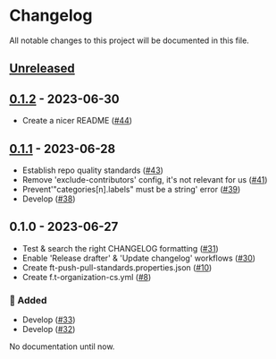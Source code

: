 # Changelog

All notable changes to this project will be documented in this file.

## [Unreleased](https://github.com/figuren-theater/.github/compare/0.1.2...HEAD)

## [0.1.2](https://github.com/figuren-theater/.github/compare/0.1.1...0.1.2) - 2023-06-30

- Create a nicer README ([#44](https://github.com/figuren-theater/.github/pull/44))

## [0.1.1](https://github.com/figuren-theater/.github/compare/0.1.0...0.1.1) - 2023-06-28

- Establish repo quality standards ([#43](https://github.com/figuren-theater/.github/pull/43))
- Remove 'exclude-contributors' config, it's not relevant for us ([#41](https://github.com/figuren-theater/.github/pull/41))
- Prevent'"categories[n].labels" must be a string' error ([#39](https://github.com/figuren-theater/.github/pull/39))
- Develop ([#38](https://github.com/figuren-theater/.github/pull/38))

## 0.1.0 - 2023-06-27

- Test & search the right CHANGELOG formatting ([#31](https://github.com/figuren-theater/.github/pull/31))
- Enable 'Release drafter' & 'Update changelog' workflows ([#30](https://github.com/figuren-theater/.github/pull/30))
- Create ft-push-pull-standards.properties.json ([#10](https://github.com/figuren-theater/.github/pull/10))
- Create f.t-organization-cs.yml ([#8](https://github.com/figuren-theater/.github/pull/8))

### 🚀 Added

- Develop ([#33](https://github.com/figuren-theater/.github/pull/33))
- Develop ([#32](https://github.com/figuren-theater/.github/pull/32))

No documentation until now.
